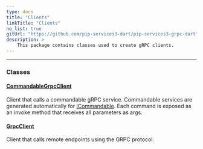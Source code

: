 ```yaml
---
type: docs
title: "Clients"
linkTitle: "Clients"
no_list: true
gitUrl: "https://github.com/pip-services3-dart/pip-services3-grpc-dart"
description: >
    This package contains classes used to create gRPC clients.
---
```

---
<div class="module-body"> 

### Classes

#### [CommandableGrpcClient](commandable_grpc_client)
Client that calls a commandable gRPC service.
Commandable services are generated automatically for [ICommandable](../../commons/commands/icommandable). Each command is exposed as an invoke method that receives all parameters as args.

#### [GrpcClient](grpc_client)
Client that calls remote endpoints using the GRPC protocol.


</div>

